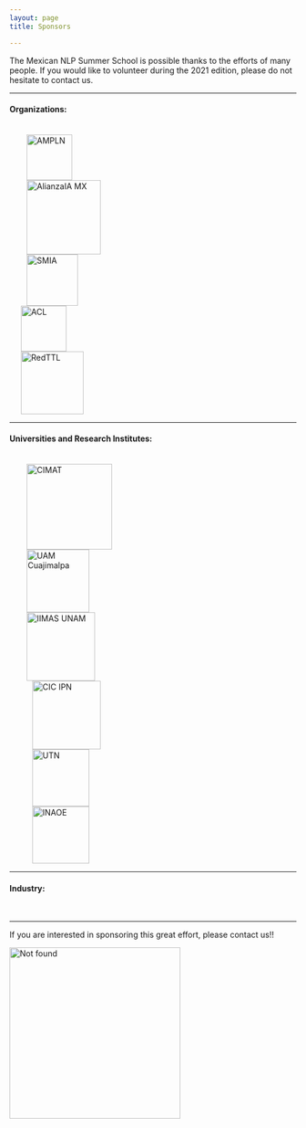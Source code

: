 ```yaml
---
layout: page
title: Sponsors

---
```


The Mexican NLP Summer School is possible thanks to the efforts of many people. If you would like to volunteer during the 2021 edition, please do not hesitate to contact us.

---
#### Organizations:

<br>
<div class="row">
<div class="column">
  <img height="80" src="{{ 'assets/images/ampln.png'| relative_url }}" alt="AMPLN" hspace="30">
</div>
 <div class="column">
   <img height="130" src="{{ 'assets/images/alianzaIA.png'| relative_url }}" alt="AlianzaIA MX" hspace="30">
 </div>
 <div class="column">
   <img height="90" src="{{ 'assets/images/SMIA.png'| relative_url }}" alt="SMIA" hspace="30">
 </div>
 <div class="column">
   <img height="80" src="{{ 'assets/images/ACL.png'| relative_url }}" alt="ACL" hspace="20">
 </div>
 <div class="column">
   <img height="110" src="{{ 'assets/images/red.jpg'| relative_url }}" alt="RedTTL" hspace="20">
 </div>
</div>

---
#### Universities and Research Institutes:

<br>
<div class="row">
 <div class="column">
   <img height="150" src="{{ 'assets/images/cimat.png'| relative_url }}" alt="CIMAT" hspace="30">
 </div>
 <div class="column">
   <img height="110" src="{{ 'assets/images/UAMC.png'| relative_url }}" alt="UAM Cuajimalpa" hspace="30">
 </div>
 <div class="column">
   <img height="120" src="{{ 'assets/images/IIMAS.png'| relative_url }}" alt="IIMAS UNAM" hspace="30">
 </div>
 <div class="column">
   <img height="120" src="{{ 'assets/images/CIC_IPN.jpg'| relative_url }}" alt="CIC IPN" hspace="40">
 </div>
 <div class="column">
   <img height="100" src="{{ 'assets/images/UTN.png'| relative_url }}" alt="UTN" hspace="40">
 </div>
 <div class="column">
   <img height="100" src="{{ 'assets/images/inaoe.png'| relative_url }}" alt="INAOE" hspace="40">
 </div>
</div>

---
#### Industry:
<br>

---
If you are interested in sponsoring this great effort, please contact us!!

<div class="text-center">
  <img height="300" src="{{ 'assets/images/we_need_you.jpg' | relative_url }}" alt="Not found" />
</div>
